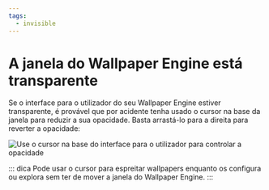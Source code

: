 ```yaml
---
tags:
  - invisible
---
```


# A janela do Wallpaper Engine está transparente

Se o interface para o utilizador do seu Wallpaper Engine estiver transparente, é provável que por acidente tenha usado o cursor na base da janela para reduzir a sua opacidade. Basta arrastá-lo para a direita para reverter a opacidade:

![Use o cursor na base do interface para o utilizador para controlar a opacidade](./transparentinterface.gif)

::: dica Pode usar o cursor para espreitar wallpapers enquanto os configura ou explora sem ter de mover a janela do Wallpaper Engine. :::